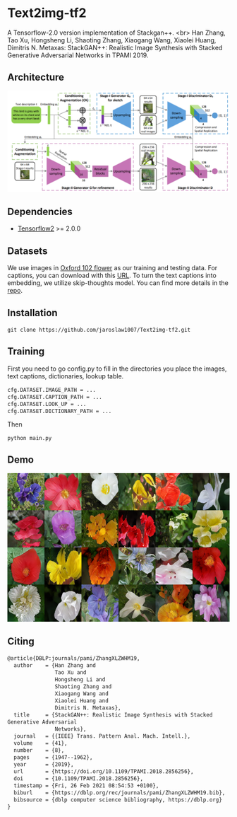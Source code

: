 # Text2img-tf2

A Tensorflow-2.0 version implementation of Stackgan++. <br\>
Han Zhang, Tao Xu, Hongsheng Li, Shaoting Zhang, Xiaogang Wang, Xiaolei Huang, Dimitris N. Metaxas: StackGAN++: Realistic Image Synthesis with Stacked Generative Adversarial Networks in TPAMI 2019.

## Architecture

![](https://github.com/jaroslaw1007/Text2img-tf2/blob/main/Architecture.png)

## Dependencies

* [Tensorflow2](https://www.tensorflow.org) >= 2.0.0 

## Datasets

We use images in [Oxford 102 flower](https://www.robots.ox.ac.uk/~vgg/data/flowers/102/) as our training and testing data.
For captions, you can download with this [URL](https://drive.google.com/file/d/0B0ywwgffWnLLcms2WWJQRFNSWXM/view).
To turn the text captions into embedding, we utilize skip-thoughts model. You can find more details in the [repo](https://github.com/ryankiros/skip-thoughts.git).

## Installation

```
git clone https://github.com/jaroslaw1007/Text2img-tf2.git
```

## Training

First you need to go config.py to fill in the directories you place the images, text captions, dictionaries, lookup table.

```
cfg.DATASET.IMAGE_PATH = ...
cfg.DATASET.CAPTION_PATH = ...
cfg.DATASET.LOOK_UP = ...
cfg.DATASET.DICTIONARY_PATH = ...
```

Then

```
python main.py
```

## Demo

![](https://github.com/jaroslaw1007/Text2img-tf2/blob/main/demo.png)

## Citing

```
@article{DBLP:journals/pami/ZhangXLZWHM19,
  author    = {Han Zhang and
               Tao Xu and
               Hongsheng Li and
               Shaoting Zhang and
               Xiaogang Wang and
               Xiaolei Huang and
               Dimitris N. Metaxas},
  title     = {StackGAN++: Realistic Image Synthesis with Stacked Generative Adversarial
               Networks},
  journal   = {{IEEE} Trans. Pattern Anal. Mach. Intell.},
  volume    = {41},
  number    = {8},
  pages     = {1947--1962},
  year      = {2019},
  url       = {https://doi.org/10.1109/TPAMI.2018.2856256},
  doi       = {10.1109/TPAMI.2018.2856256},
  timestamp = {Fri, 26 Feb 2021 08:54:53 +0100},
  biburl    = {https://dblp.org/rec/journals/pami/ZhangXLZWHM19.bib},
  bibsource = {dblp computer science bibliography, https://dblp.org}
}
```

